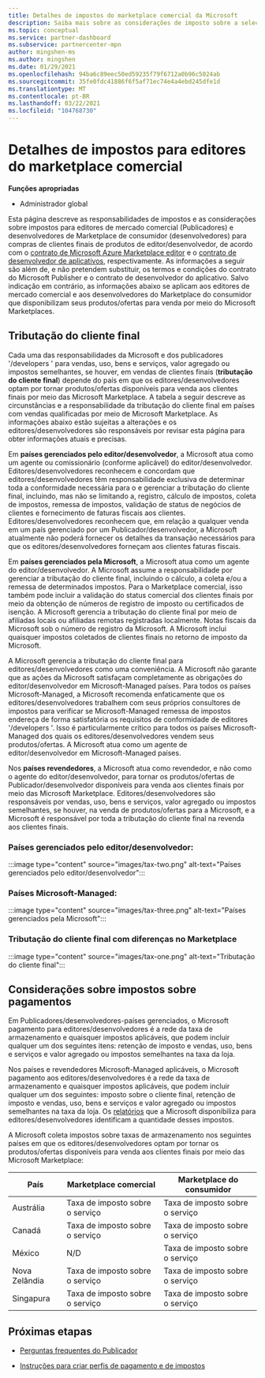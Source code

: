 ```yaml
---
title: Detalhes de impostos do marketplace comercial da Microsoft
description: Saiba mais sobre as considerações de imposto sobre a seleção de preços, as implicações de pagamento e a responsabilidade de impostos para seus países/regiões de distribuição.
ms.topic: conceptual
ms.service: partner-dashboard
ms.subservice: partnercenter-mpn
author: mingshen-ms
ms.author: mingshen
ms.date: 01/29/2021
ms.openlocfilehash: 94ba6c89eec50ed59235f79f6712a0b96c5024ab
ms.sourcegitcommit: 35fe0fdc41886f6f5af71ec74e4a4ebd245dfe1d
ms.translationtype: MT
ms.contentlocale: pt-BR
ms.lasthandoff: 03/22/2021
ms.locfileid: "104768730"
---
```

# <a name="tax-details-for-commercial-marketplace-publishers"></a>Detalhes de impostos para editores do marketplace comercial

**Funções apropriadas**

- Administrador global

Esta página descreve as responsabilidades de impostos e as considerações sobre impostos para editores de mercado comercial (Publicadores) e desenvolvedores de Marketplace de consumidor (desenvolvedores) para compras de clientes finais de produtos de editor/desenvolvedor, de acordo com o [contrato de Microsoft Azure Marketplace editor](https://go.microsoft.com/fwlink/p/?LinkID=699560) e o [contrato de desenvolvedor de aplicativos](https://query.prod.cms.rt.microsoft.com/cms/api/am/binary/RE4o4bH), respectivamente. As informações a seguir são além de, e não pretendem substituir, os termos e condições do contrato do Microsoft Publisher e o contrato de desenvolvedor do aplicativo. Salvo indicação em contrário, as informações abaixo se aplicam aos editores de mercado comercial e aos desenvolvedores do Marketplace do consumidor que disponibilizam seus produtos/ofertas para venda por meio do Microsoft Marketplaces. 

## <a name="end-customer-taxation"></a>Tributação do cliente final

Cada uma das responsabilidades da Microsoft e dos publicadores '/developers ' para vendas, uso, bens e serviços, valor agregado ou impostos semelhantes, se houver, em vendas de clientes finais (**tributação do cliente final**) depende do país em que os editores/desenvolvedores optam por tornar produtos/ofertas disponíveis para venda aos clientes finais por meio das Microsoft Marketplace. A tabela a seguir descreve as circunstâncias e a responsabilidade da tributação do cliente final em países com vendas qualificadas por meio de Microsoft Marketplace. As informações abaixo estão sujeitas a alterações e os editores/desenvolvedores são responsáveis por revisar esta página para obter informações atuais e precisas.

Em **países gerenciados pelo editor/desenvolvedor**, a Microsoft atua como um agente ou comissionário (conforme aplicável) do editor/desenvolvedor. Editores/desenvolvedores reconhecem e concordam que editores/desenvolvedores têm responsabilidade exclusiva de determinar toda a conformidade necessária para o e gerenciar a tributação do cliente final, incluindo, mas não se limitando a, registro, cálculo de impostos, coleta de impostos, remessa de impostos, validação de status de negócios de clientes e fornecimento de faturas fiscais aos clientes. Editores/desenvolvedores reconhecem que, em relação a qualquer venda em um país gerenciado por um Publicador/desenvolvedor, a Microsoft atualmente não poderá fornecer os detalhes da transação necessários para que os editores/desenvolvedores forneçam aos clientes faturas fiscais. 

Em **países gerenciados pela Microsoft**, a Microsoft atua como um agente do editor/desenvolvedor. A Microsoft assume a responsabilidade por gerenciar a tributação do cliente final, incluindo o cálculo, a coleta e/ou a remessa de determinados impostos. Para o Marketplace comercial, isso também pode incluir a validação do status comercial dos clientes finais por meio da obtenção de números de registro de imposto ou certificados de isenção. A Microsoft gerencia a tributação do cliente final por meio de afiliadas locais ou afiliadas remotas registradas localmente. Notas fiscais da Microsoft sob o número de registro da Microsoft. A Microsoft inclui quaisquer impostos coletados de clientes finais no retorno de imposto da Microsoft.

A Microsoft gerencia a tributação do cliente final para editores/desenvolvedores como uma conveniência. A Microsoft não garante que as ações da Microsoft satisfaçam completamente as obrigações do editor/desenvolvedor em Microsoft-Managed países. Para todos os países Microsoft-Managed, a Microsoft recomenda enfaticamente que os editores/desenvolvedores trabalhem com seus próprios consultores de impostos para verificar se Microsoft-Managed remessa de impostos endereça de forma satisfatória os requisitos de conformidade de editores '/developers '. Isso é particularmente crítico para todos os países Microsoft-Managed dos quais os editores/desenvolvedores vendem seus produtos/ofertas. A Microsoft atua como um agente de editor/desenvolvedor em Microsoft-Managed países.

Nos **países revendedores**, a Microsoft atua como revendedor, e não como o agente do editor/desenvolvedor, para tornar os produtos/ofertas de Publicador/desenvolvedor disponíveis para venda aos clientes finais por meio das Microsoft Marketplace. Editores/desenvolvedores são responsáveis por vendas, uso, bens e serviços, valor agregado ou impostos semelhantes, se houver, na venda de produtos/ofertas para a Microsoft, e a Microsoft é responsável por toda a tributação do cliente final na revenda aos clientes finais.


### <a name="publisherdeveloper-managed-countries"></a>Países gerenciados pelo editor/desenvolvedor: 

:::image type="content" source="images/tax-two.png" alt-text="Países gerenciados pelo editor/desenvolvedor":::

### <a name="microsoft-managed-countries"></a>Países Microsoft-Managed:

:::image type="content" source="images/tax-three.png" alt-text="Países gerenciados pela Microsoft":::

### <a name="end-customer-taxation-with-differences-in-marketplace"></a>Tributação do cliente final com diferenças no Marketplace

:::image type="content" source="images/tax-one.png" alt-text="Tributação do cliente final":::

## <a name="tax-considerations-on-payouts"></a>Considerações sobre impostos sobre pagamentos

Em Publicadores/desenvolvedores-países gerenciados, o Microsoft pagamento para editores/desenvolvedores é a rede da taxa de armazenamento e quaisquer impostos aplicáveis, que podem incluir qualquer um dos seguintes itens: retenção de imposto e vendas, uso, bens e serviços e valor agregado ou impostos semelhantes na taxa da loja.

Nos países e revendedores Microsoft-Managed aplicáveis, o Microsoft pagamento aos editores/desenvolvedores é a rede da taxa de armazenamento e quaisquer impostos aplicáveis, que podem incluir qualquer um dos seguintes: imposto sobre o cliente final, retenção de imposto e vendas, uso, bens e serviços e valor agregado ou impostos semelhantes na taxa da loja. Os [relatórios](payout-statement.md) que a Microsoft disponibiliza para editores/desenvolvedores identificam a quantidade desses impostos. 

A Microsoft coleta impostos sobre taxas de armazenamento nos seguintes países em que os editores/desenvolvedores optam por tornar os produtos/ofertas disponíveis para venda aos clientes finais por meio das Microsoft Marketplace:

|**País**|**Marketplace comercial**|**Marketplace do consumidor**|
|----------------|-----------------------------|-----------------------|
|Austrália|Taxa de imposto sobre o serviço|Taxa de imposto sobre o serviço|
|Canadá|Taxa de imposto sobre o serviço|Taxa de imposto sobre o serviço|
|México|N/D|Taxa de imposto sobre o serviço|
|Nova Zelândia|Taxa de imposto sobre o serviço|Taxa de imposto sobre o serviço|
|Singapura|Taxa de imposto sobre o serviço|Taxa de imposto sobre o serviço|


## <a name="next-steps"></a>Próximas etapas

- [Perguntas frequentes do Publicador](/azure/marketplace/marketplace-faq-publisher-guide) 

- [Instruções para criar perfis de pagamento e de impostos](./set-up-your-payout-account.md?context=%2fazure%2fmarketplace%2fcontext%2fcontext#create-a-payment-profile)